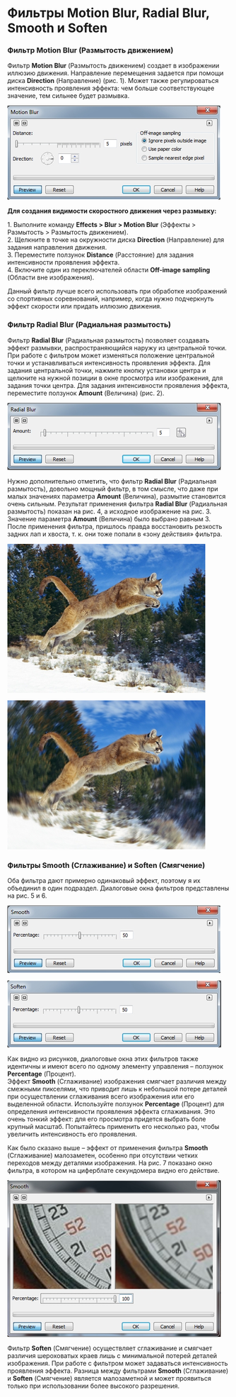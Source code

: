 # Фильтры Motion Blur, Radial Blur, Smooth и Soften

### Фильтр Motion Blur (Размытость движением)

Фильтр **Motion Blur** (Размытость движением) создает в изображении иллюзию движения. Направление перемещения задается при помощи диска **Direction** (Направление) (рис. 1). Может также регулироваться интенсивность проявления эффекта: чем больше соответствующее значение, тем сильнее будет размывка.

![Фильтры Motion Blur, Radial Blur, Smooth и Soften](./d9906fd1-c91b-4c5c-9401-a8559dde728b.jpg)

**Для создания видимости скоростного движения через размывку:**

1\. Выполните команду **Effects > Blur > Motion Blur** (Эффекты > Размытость > Размытость движением).  
2\. Щелкните в точке на окружности диска **Direction** (Направление) для задания направления движения.  
3\. Переместите ползунок **Distance** (Расстояние) для задания интенсивности проявления эффекта.  
4\. Включите один из переключателей области **Off-image sampling** (Области вне изображения).

Данный фильтр лучше всего использовать при обработке изображений со спортивных соревнований, например, когда нужно подчеркнуть эффект скорости или придать иллюзию движения.

### Фильтр Radial Blur (Радиальная размытость)

Фильтр **Radial Blur** (Радиальная размытость) позволяет создавать эффект размывки, распространяющийся наружу из центральной точки. При работе с фильтром может изменяться положение центральной точки и устанавливаться интенсивность проявления эффекта. Для задания центральной точки, нажмите кнопку установки центра и щелкните на нужной позиции в окне просмотра или изображения, для задания точки центра. Для задания интенсивности проявления эффекта, переместите ползунок **Amount** (Величина) (рис. 2).

![Фильтры Motion Blur, Radial Blur, Smooth и Soften](./01eb8ca7-1455-4bf8-9851-7a1a852a3839.jpg)

Нужно дополнительно отметить, что фильтр **Radial Blur** (Радиальная размытость), довольно мощный фильтр, в том смысле, что даже при малых значениях параметра **Amount** (Величина), размытие становится очень сильным. Результат применения фильтра **Radial Blur** (Радиальная размытость) показан на рис. 4, а исходное изображение на рис. 3\. Значение параметра **Amount** (Величина) было выбрано равным 3\. После применения фильтра, пришлось правда восстановить резкость задних лап и хвоста, т. к. они тоже попали в «зону действия» фильтра.

![Фильтры Motion Blur, Radial Blur, Smooth и Soften](./0b79282a-522f-4063-bcc0-4de6d2765f48.jpg)

![Фильтры Motion Blur, Radial Blur, Smooth и Soften](./d0dd771a-e3e3-4b78-8cc6-ee4718f8ff45.jpg)

### Фильтры Smooth (Сглаживание) и Soften (Смягчение)

Оба фильтра дают примерно одинаковый эффект, поэтому я их объединил в один подраздел. Диалоговые окна фильтров представлены на рис. 5 и 6.

![Фильтры Motion Blur, Radial Blur, Smooth и Soften](./1f1b5dc0-a67e-41e1-982f-a74281149445.jpg)

![Фильтры Motion Blur, Radial Blur, Smooth и Soften](./3c2edba8-8a5c-411a-ac64-65f88aa9a9c7.jpg)

Как видно из рисунков, диалоговые окна этих фильтров также идентичны и имеют всего по одному элементу управления – ползунок **Percentage** (Процент).  
Эффект **Smooth** (Сглаживание) изображения смягчает различия между смежными пикселями, что приводит лишь к небольшой потере деталей при осуществлении сглаживания всего изображения или его выделенной области. Используйте ползунок **Percentage** (Процент) для определения интенсивности проявления эффекта сглаживания. Это очень тонкий эффект: для его просмотра придется выбрать боле крупный масштаб. Попытайтесь применить его несколько раз, чтобы увеличить интенсивность его проявления.

Как было сказано выше – эффект от применения фильтра **Smooth** (Сглаживание) малозаметен, особенно при отсутствии четких переходов между деталями изображения. На рис. 7 показано окно фильтра, в котором на циферблате секундомера видно его действие.

![Фильтры Motion Blur, Radial Blur, Smooth и Soften](./1a0f9f88-8657-442e-b59d-33357386c31e.jpg)

Фильтр **Soften** (Смягчение) осуществляет сглаживание и смягчает различия шероховатых краев лишь с минимальной потерей деталей изображения. При работе с фильтром может задаваться интенсивность проявления эффекта. Разница между фильтрами **Smooth** (Сглаживание) и **Soften** (Смягчение) является малозаметной и может проявиться только при использовании более высокого разрешения.